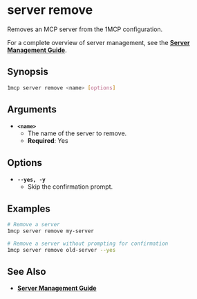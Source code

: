 # server remove

Removes an MCP server from the 1MCP configuration.

For a complete overview of server management, see the **[Server Management Guide](../../guide/server-management.md)**.

## Synopsis

```bash
1mcp server remove <name> [options]
```

## Arguments

- **`<name>`**
  - The name of the server to remove.
  - **Required**: Yes

## Options

- **`--yes, -y`**
  - Skip the confirmation prompt.

## Examples

```bash
# Remove a server
1mcp server remove my-server

# Remove a server without prompting for confirmation
1mcp server remove old-server --yes
```

## See Also

- **[Server Management Guide](../../guide/server-management.md)**
